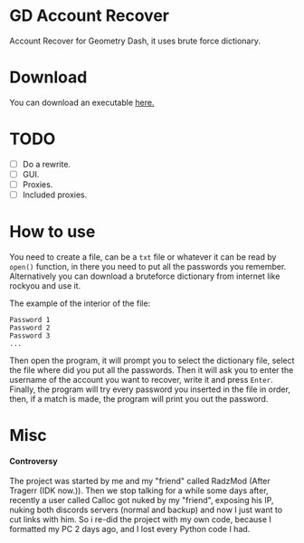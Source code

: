 # GD Account Recover
Account Recover for Geometry Dash, it uses brute force dictionary.

# Download
You can download an executable [here.](https://github.com/GDAccountRecover/GDAccountRecover/releases)

# TODO
- [ ] Do a rewrite.
- [ ] GUI.
- [ ] Proxies.
- [ ] Included proxies.

# How to use
You need to create a file, can be a `txt` file or whatever it can be read by ``open()`` function, in there you need to put all the passwords you remember. Alternatively you can download a bruteforce dictionary from internet like rockyou and use it.

The example of the interior of the file:
```
Password 1
Password 2
Password 3
...
```
Then open the program, it will prompt you to select the dictionary file, select the file where did you put all the passwords.
Then it will ask you to enter the username of the account you want to recover, write it and press `Enter`.
Finally, the program will try every password you inserted in the file in order, then, if a match is made, the program will print you out the password.

#
# Misc
#### Controversy
The project was started by me and my "friend" called RadzMod (After Tragerr (IDK now.)). Then we stop talking for a while some days after, recently a user called Calloc got nuked by my "friend", exposing his IP, nuking both discords servers (normal and backup) and now I just want to cut links with him. So i re-did the project with my own code, because I formatted my PC 2 days ago, and I lost every Python code I had.